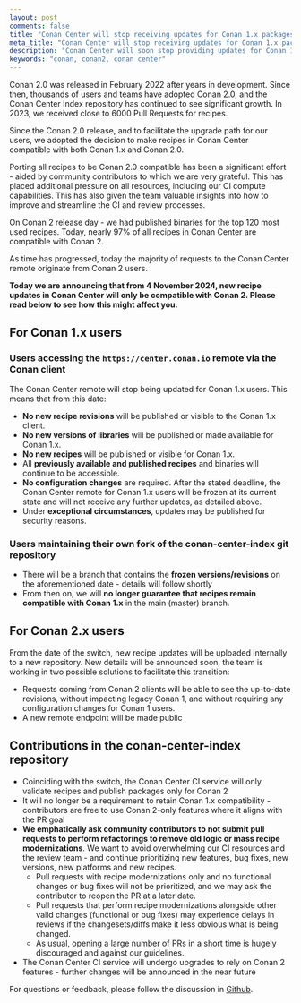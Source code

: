 ```yaml
---
layout: post
comments: false
title: "Conan Center will stop receiving updates for Conan 1.x packages soon"
meta_title: "Conan Center will stop receiving updates for Conan 1.x packages soon"
description: "Conan Center will soon stop providing updates for Conan 1.x packages as the platform shifts focus to supporting Conan 2.x."
keywords: "conan, conan2, conan center"
---
```



Conan 2.0 was released in February 2022 after years in development. Since then, thousands of users and teams have 
adopted Conan 2.0, and the Conan Center Index repository has continued to see significant growth. In 2023, we received 
close to 6000 Pull Requests for recipes. 

Since the Conan 2.0 release, and to facilitate the upgrade path for our users, we adopted the decision to make recipes 
in Conan Center compatible with both Conan 1.x and Conan 2.0.

Porting all recipes to be Conan 2.0 compatible has been a significant effort - aided by community contributors to which 
we are very grateful. This has placed additional pressure on all resources, including our CI compute capabilities. This 
has also given the team valuable insights into how to improve and streamline the CI and review processes.

On Conan 2 release day - we had published binaries for the top 120 most used recipes. Today, nearly 97% of all recipes 
in Conan Center are compatible with Conan 2.

As time has progressed, today the majority of requests to the Conan Center remote originate from Conan 2 users.

**Today we are announcing that from 4 November 2024, new recipe updates in Conan Center will only be compatible 
with Conan 2. Please read below to see how this might affect you.**

## For Conan 1.x users

### Users accessing the ``https://center.conan.io`` remote via the Conan client

The Conan Center remote will stop being updated for Conan 1.x users. This means that from this date:
- **No new recipe revisions** will be published or visible to the Conan 1.x client.
- **No new versions of libraries** will be published or made available for Conan 1.x.
- **No new recipes** will be published or visible for Conan 1.x.
- All **previously available and published recipes** and binaries will continue to be accessible.
- **No configuration changes** are required. After the stated deadline, the Conan Center remote for Conan 1.x users 
will be frozen at its current state and will not receive any further updates, as detailed above.
- Under **exceptional circumstances**, updates may be published for security reasons.

### Users maintaining their own fork of the conan-center-index git repository

- There will be a branch that contains the **frozen versions/revisions** on the aforementioned date - details will follow shortly
- From then on, we will **no longer guarantee that recipes remain compatible with Conan 1.x** in the main (master) branch.

## For Conan 2.x users

From the date of the switch, new recipe updates will be uploaded internally to a new repository. New details will be 
announced soon, the team is working in two possible solutions to facilitate this transition:
- Requests coming from Conan 2 clients will be able to see the up-to-date revisions, without impacting legacy Conan 1, 
and without requiring any configuration changes for Conan 1 users.
- A new remote endpoint will be made public

## Contributions in the conan-center-index repository

- Coinciding with the switch, the Conan Center CI service will only validate recipes and publish packages only for Conan 2
- It will no longer be a requirement to retain Conan 1.x compatibility - contributors are free to use Conan 2-only 
features where it aligns with the PR goal
- **We emphatically ask community contributors to not submit pull requests to perform refactorings to remove old logic or 
mass recipe modernizations**. We want to avoid overwhelming our CI resources and the review team - and continue 
prioritizing new features, bug fixes, new versions, new platforms and new recipes.
  - Pull requests with recipe modernizations only and no functional changes or bug fixes will not be prioritized, and 
we may ask the contributor to reopen the PR at a later date.
  - Pull requests that perform recipe modernizations alongside other valid changes (functional or bug fixes) may 
experience delays in reviews if the changesets/diffs make it less obvious what is being changed.
  - As usual, opening a large number of PRs in a short time is hugely discouraged and against our guidelines.
- The Conan Center CI service will undergo upgrades to rely on Conan 2 features - further changes will be announced in the near future

For questions or feedback, please follow the discussion in [Github](https://github.com/conan-io/conan-center-index/discussions/25461).






